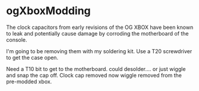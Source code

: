 # ogXboxModding

The clock capacitors from early revisions of the OG XBOX have been known to leak and potentially cause damage by corroding the motherboard of the console.

I'm going to be removing them with my soldering kit.
Use a T20 screwdriver to get the case open.

Need a T10 bit to get to the motherboard.
could desolder.... or just wiggle and snap the cap off.
Clock cap removed now wiggle removed from the pre-modded xbox.

